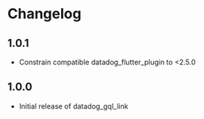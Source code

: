 # Changelog

## 1.0.1

* Constrain compatible datadog_flutter_plugin to <2.5.0

## 1.0.0

* Initial release of datadog_gql_link
